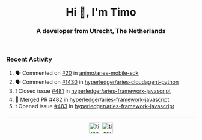 <h1 align="center">Hi 👋, I'm Timo</h1>
<h3 align="center">A developer from Utrecht, The Netherlands</h3>
<br/>
<!-- https://github.com/rahuldkjain/github-profile-readme-generator --!>

<!--  <p align="left"><img src="https://github-readme-stats.vercel.app/api?username=timoglastra&show_icons=true&count_private=true&" alt="timoglastra" /></p> --!>

<!--
Github language stats
<p align="left"><img src="https://github-readme-stats.vercel.app/api/top-langs/?username=timoglastra&layout=compact" alt="timoglastra" /><p>
-->

<!-- Codestats language stats -->
<!-- <p align="left"><img src="https://codestats-readme.vercel.app/api/top-langs/?username=timoglastra&layout=compact&language_count=12" alt="timoglastra" /><p>    --!>
  
<h3>Recent Activity</h3>

<!--START_SECTION:activity-->
1. 🗣 Commented on [#20](https://github.com/animo/aries-mobile-sdk/issues/20) in [animo/aries-mobile-sdk](https://github.com/animo/aries-mobile-sdk)
2. 🗣 Commented on [#1430](https://github.com/hyperledger/aries-cloudagent-python/issues/1430) in [hyperledger/aries-cloudagent-python](https://github.com/hyperledger/aries-cloudagent-python)
3. ❗️ Closed issue [#481](https://github.com/hyperledger/aries-framework-javascript/issues/481) in [hyperledger/aries-framework-javascript](https://github.com/hyperledger/aries-framework-javascript)
4. 🎉 Merged PR [#482](https://github.com/hyperledger/aries-framework-javascript/pull/482) in [hyperledger/aries-framework-javascript](https://github.com/hyperledger/aries-framework-javascript)
5. ❗️ Opened issue [#483](https://github.com/hyperledger/aries-framework-javascript/issues/483) in [hyperledger/aries-framework-javascript](https://github.com/hyperledger/aries-framework-javascript)
<!--END_SECTION:activity-->

---

<p align="center">
<a href="https://twitter.com/timoglastra" target="blank"><img align="center" src="https://cdn.jsdelivr.net/npm/simple-icons@3.0.1/icons/twitter.svg" alt="timoglastra" height="30" width="30" /></a>
<a href="https://linkedin.com/in/timoglastra" target="blank"><img align="center" src="https://cdn.jsdelivr.net/npm/simple-icons@3.0.1/icons/linkedin.svg" alt="timoglastra" height="30" width="30" /></a>
</p>




